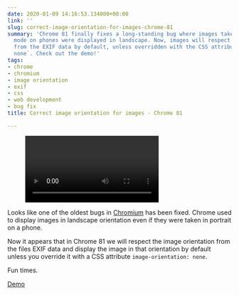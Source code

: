 ```yaml
---
date: 2020-01-09 14:16:53.134000+00:00
link: ''
slug: correct-image-orientation-for-images-chrome-81
summary: 'Chrome 81 finally fixes a long-standing bug where images taken in portrait
  mode on phones were displayed in landscape. Now, images will respect the orientation
  from the EXIF data by default, unless overridden with the CSS attribute `image-orientation:
  none`. Check out the demo!'
tags:
- chrome
- chromium
- image orientation
- exif
- css
- web development
- bug fix
title: Correct image orientation for images - Chrome 81

---
```


<figure><video src="/videos/2020-01-09-correct-image-orientation-for-images-chrome-81-0.mp4" alt="Screencast 2020-01-09 14:11:12.mp4" controls></video></figure>

Looks like one of the oldest bugs in [Chromium](https://bugs.chromium.org/p/chromium/issues/detail?id=158753) has been fixed. Chrome used to display images in landscape orientation even if they were taken in portrait on a phone.

Now it appears that in Chrome 81 we will respect the image orientation from the files EXIF data and display the image in that orientation by default unless you override it with a CSS attribute `image-orientation: none`.

Fun times.

[Demo](https://sumptuous-passionfruit.glitch.me/)

